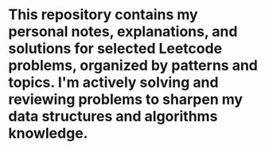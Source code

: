 # This repository contains my personal notes, explanations, and solutions for selected **Leetcode problems**, organized by patterns and topics. I'm actively solving and reviewing problems to sharpen my data structures and algorithms knowledge.
